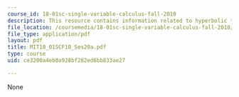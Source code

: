 ```yaml
---
course_id: 18-01sc-single-variable-calculus-fall-2010
description: This resource contains information related to hyperbolic trig functions.
file_location: /coursemedia/18-01sc-single-variable-calculus-fall-2010/ce3200a4eb0a928bf282ed6bb833ae27_MIT18_01SCF10_Ses20a.pdf
file_type: application/pdf
layout: pdf
title: MIT18_01SCF10_Ses20a.pdf
type: course
uid: ce3200a4eb0a928bf282ed6bb833ae27

---
```

None